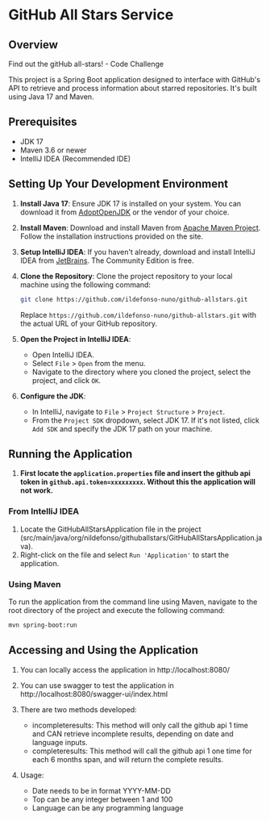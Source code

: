 # GitHub All Stars Service

## Overview

Find out the gitHub all-stars! - Code Challenge

This project is a Spring Boot application designed to interface with GitHub's API to retrieve and process information about starred repositories. It's built using Java 17 and Maven.

## Prerequisites

- JDK 17
- Maven 3.6 or newer
- IntelliJ IDEA (Recommended IDE)

## Setting Up Your Development Environment

1. **Install Java 17**: Ensure JDK 17 is installed on your system. You can download it from [AdoptOpenJDK](https://adoptopenjdk.net/) or the vendor of your choice.

2. **Install Maven**: Download and install Maven from [Apache Maven Project](https://maven.apache.org/download.cgi). Follow the installation instructions provided on the site.

3. **Setup IntelliJ IDEA**: If you haven't already, download and install IntelliJ IDEA from [JetBrains](https://www.jetbrains.com/idea/download/). The Community Edition is free.

4. **Clone the Repository**: Clone the project repository to your local machine using the following command:
    ```bash
    git clone https://github.com/ildefonso-nuno/github-allstars.git
    ```
   Replace `https://github.com/ildefonso-nuno/github-allstars.git` with the actual URL of your GitHub repository.

5. **Open the Project in IntelliJ IDEA**:
    - Open IntelliJ IDEA.
    - Select `File` > `Open` from the menu.
    - Navigate to the directory where you cloned the project, select the project, and click `OK`.

6. **Configure the JDK**:
    - In IntelliJ, navigate to `File` > `Project Structure` > `Project`.
    - From the `Project SDK` dropdown, select JDK 17. If it's not listed, click `Add SDK` and specify the JDK 17 path on your machine.

## Running the Application

1. **First locate the `application.properties` file and insert the github api token in `github.api.token=xxxxxxxxx`. Without this the application will not work.**

### From IntelliJ IDEA

1. Locate the GitHubAllStarsApplication file in the project (src/main/java/org/nildefonso/githuballstars/GitHubAllStarsApplication.java).
2. Right-click on the file and select `Run 'Application'` to start the application.

### Using Maven

To run the application from the command line using Maven, navigate to the root directory of the project and execute the following command:

```bash
mvn spring-boot:run
```

## Accessing and Using the Application

1. You can locally access the application in http://localhost:8080/

2. You can use swagger to test the application in http://localhost:8080/swagger-ui/index.html

3. There are two methods developed:
    - incompleteresults: This method will only call the github api 1 time and CAN retrieve incomplete results, depending on date and language inputs.
    - completeresults: This method will call the github api 1 one time for each 6 months span, and will return the complete results.

4. Usage:
    - Date needs to be in format YYYY-MM-DD
    - Top can be any integer between 1 and 100
    - Language can be any programming language




